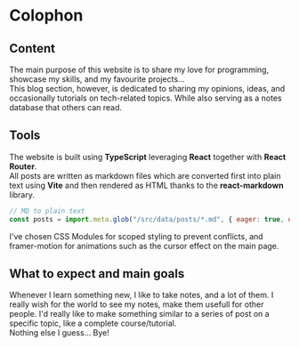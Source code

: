 # Colophon
## Content
The main purpose of this website is to share my love for programming, showcase my skills, and my favourite projects...  
This blog section, however, is dedicated to sharing my opinions, ideas, and occasionally tutorials on tech-related topics. While also serving as a notes database that others can read. 

## Tools
The website is built using **TypeScript** leveraging **React** together with **React Router**.  
All posts are written as markdown files which are converted first into plain text using **Vite** and then rendered as HTML thanks to the **react-markdown** library.

```javascript
// MD to plain text
const posts = import.meta.glob("/src/data/posts/*.md", { eager: true, query: '?raw', import: 'default' }) as Record<string, string>;
```

I've chosen CSS Modules for scoped styling to prevent conflicts, and framer-motion for animations such as the cursor effect on the main page.

## What to expect and main goals
Whenever I learn something new, I like to take notes, and a lot of them. I really wish for the world to see my notes, make them usefull for other people. I'd really like to make something similar to a series of post on a specific topic, like a complete course/tutorial.  
Nothing else I guess... Bye!